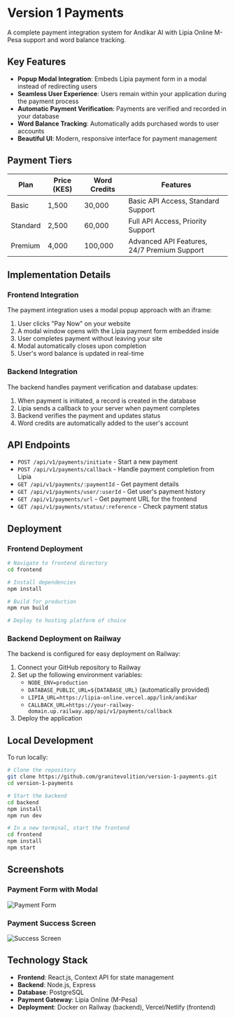 # Version 1 Payments

A complete payment integration system for Andikar AI with Lipia Online M-Pesa support and word balance tracking.

## Key Features

- **Popup Modal Integration**: Embeds Lipia payment form in a modal instead of redirecting users
- **Seamless User Experience**: Users remain within your application during the payment process
- **Automatic Payment Verification**: Payments are verified and recorded in your database
- **Word Balance Tracking**: Automatically adds purchased words to user accounts
- **Beautiful UI**: Modern, responsive interface for payment management

## Payment Tiers

| Plan | Price (KES) | Word Credits | Features |
|------|-------------|--------------|----------|
| Basic | 1,500 | 30,000 | Basic API Access, Standard Support |
| Standard | 2,500 | 60,000 | Full API Access, Priority Support |
| Premium | 4,000 | 100,000 | Advanced API Features, 24/7 Premium Support |

## Implementation Details

### Frontend Integration

The payment integration uses a modal popup approach with an iframe:

1. User clicks "Pay Now" on your website
2. A modal window opens with the Lipia payment form embedded inside
3. User completes payment without leaving your site
4. Modal automatically closes upon completion
5. User's word balance is updated in real-time

### Backend Integration

The backend handles payment verification and database updates:

1. When payment is initiated, a record is created in the database
2. Lipia sends a callback to your server when payment completes
3. Backend verifies the payment and updates status
4. Word credits are automatically added to the user's account

## API Endpoints

- `POST /api/v1/payments/initiate` - Start a new payment
- `POST /api/v1/payments/callback` - Handle payment completion from Lipia
- `GET /api/v1/payments/:paymentId` - Get payment details
- `GET /api/v1/payments/user/:userId` - Get user's payment history
- `GET /api/v1/payments/url` - Get payment URL for the frontend
- `GET /api/v1/payments/status/:reference` - Check payment status

## Deployment

### Frontend Deployment

```bash
# Navigate to frontend directory
cd frontend

# Install dependencies
npm install

# Build for production
npm run build

# Deploy to hosting platform of choice
```

### Backend Deployment on Railway

The backend is configured for easy deployment on Railway:

1. Connect your GitHub repository to Railway
2. Set up the following environment variables:
   - `NODE_ENV=production`
   - `DATABASE_PUBLIC_URL=${DATABASE_URL}` (automatically provided)
   - `LIPIA_URL=https://lipia-online.vercel.app/link/andikar`
   - `CALLBACK_URL=https://your-railway-domain.up.railway.app/api/v1/payments/callback`
3. Deploy the application

## Local Development

To run locally:

```bash
# Clone the repository
git clone https://github.com/granitevolition/version-1-payments.git
cd version-1-payments

# Start the backend
cd backend
npm install
npm run dev

# In a new terminal, start the frontend
cd frontend
npm install
npm start
```

## Screenshots

### Payment Form with Modal
![Payment Form](https://via.placeholder.com/600x300?text=Payment+Form+with+Modal)

### Payment Success Screen
![Success Screen](https://via.placeholder.com/600x300?text=Payment+Success+Screen)

## Technology Stack

- **Frontend**: React.js, Context API for state management
- **Backend**: Node.js, Express
- **Database**: PostgreSQL
- **Payment Gateway**: Lipia Online (M-Pesa)
- **Deployment**: Docker on Railway (backend), Vercel/Netlify (frontend)
